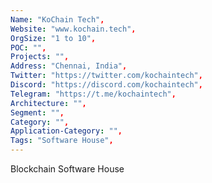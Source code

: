```yaml
--- 
Name: "KoChain Tech", 
Website: "www.kochain.tech", 
OrgSize: "1 to 10", 
POC: "", 
Projects: "", 
Address: "Chennai, India", 
Twitter: "https://twitter.com/kochaintech", 
Discord: "https://discord.com/kochaintech",
Telegram: "https://t.me/kochaintech", 
Architecture: "",  
Segment: "", 
Category: "", 
Application-Category: "", 
Tags: "Software House",
--- 
```

<!--lang:en--> 
Blockchain Software House
<!--lang:es--] 

<!--lang:de--] 

<!--lang:fr--] 

<!--lang:pl--] 

<!--lang:uk--] 

[!--lang:*--> 